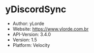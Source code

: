 # yDiscordSync
- Author: yLorde
- Website: https://www.ylorde.com.br
- API-Version: 3.4.0
- Version: 1.5
- Platform: Velocity
